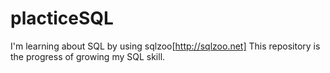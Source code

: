 # placticeSQL
I'm learning about SQL by using sqlzoo[http://sqlzoo.net]
This repository is the progress of growing my SQL skill.
